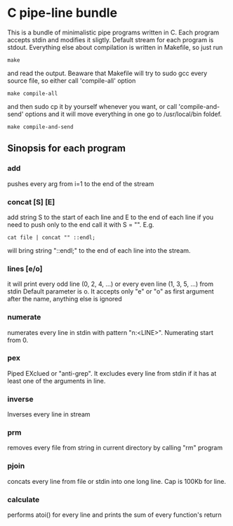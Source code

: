 # C pipe-line bundle
This is a bundle of minimalistic pipe programs written in C.
Each program accepts stdin and modifies it sligtly.
Default stream for each program is stdout.
Everything else about compilation is written in Makefile, so just run
```
make
```
and read the output.
Beaware that Makefile will try to sudo gcc every source file, so either call 'compile-all' option
```
make compile-all
```
and then sudo cp it by yourself whenever you want, or call 'compile-and-send' options and it will move everything in one go to /usr/local/bin foldef.
```
make compile-and-send
```

## Sinopsis for each program
### add
pushes every arg from i=1 to the end of the stream
### concat \[S\] \[E\]
add string S to the start of each line and E to the end of each line
if you need to push only to the end call it with S = "". E.g.
```
cat file | concat "" ::endl;
```
will bring string "::endl;" to the end of each line into the stream.
### lines \[e/o\]
it will print every odd line (0, 2, 4, ...) or every even line (1, 3, 5, ...) from stdin
Default parameter is o. It accepts only "e" or "o" as first argument after the name, anything else is ignored
### numerate
numerates every line in stdin with pattern "n:\<LINE\>". Numerating start from 0.
### pex
Piped EXclued or "anti-grep". It excludes every line from stdin if it has at least one of the arguments in line.
### inverse
Inverses every line in stream
### prm
removes every file from string in current directory by calling "rm" program
### pjoin
concats every line from file or stdin into one long line. Cap is 100Kb for line.
### calculate
performs atoi() for every line and prints the sum of every function's return
